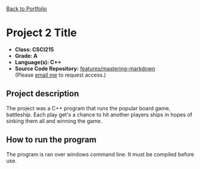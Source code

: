 [Back to Portfolio](./)

Project 2 Title
===============

-   **Class: CSCI215** 
-   **Grade: A** 
-   **Language(s): C++** 
-   **Source Code Repository:** [features/mastering-markdown](https://github.com/tylerpoor05/CSCI235)  
    (Please [email me](mailto:example@csustudent.net?subject=GitHub%20Access) to request access.)

## Project description

The project was a C++ program that runs the popular board game, battleship. Each play get's a chance to hit another players ships in hopes of sinking them all and winning the game.

## How to run the program

The program is ran over windows command line. It must be compiled before use.
